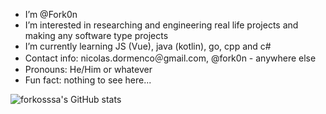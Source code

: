 - I’m @Fork0n
- I’m interested in researching and engineering real life projects and making any software type projects
- I’m currently learning JS (Vue), java (kotlin), go, cpp and c#
- Contact info: nicolas.dormenco＠gmail.com, @fork0n - anywhere else
- Pronouns: He/Him or whatever
- Fun fact: nothing to see here...

![forkosssa's GitHub stats](https://github-readme-stats.vercel.app/api?username=anuraghazra&show_icons=true&theme=dracula)
